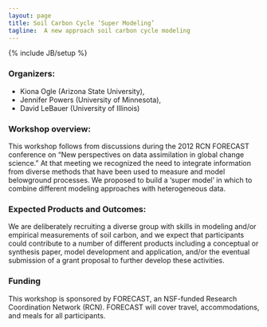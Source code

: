 ```yaml
---
layout: page
title: Soil Carbon Cycle ‘Super Modeling’
tagline:  A new approach soil carbon cycle modeling
---
```

{% include JB/setup %}

 
### Organizers:

* Kiona Ogle (Arizona State University), 
* Jennifer Powers (University of Minnesota), 
* David LeBauer (University of Illinois)

### Workshop overview:

This workshop follows from discussions during the 2012 RCN FORECAST conference on “New perspectives on data assimilation in global change science.” At that meeting we recognized the need to integrate information from diverse methods that have been used to measure and model belowground processes. We proposed to build a ‘super model’ in which to combine different modeling approaches with heterogeneous data. 


### Expected Products and Outcomes: 

We are deliberately recruiting a diverse group with skills in modeling and/or empirical measurements of soil carbon, and we expect that participants could contribute to a number of different products including a conceptual or synthesis paper, model development and application, and/or the eventual submission of a grant proposal to further develop these activities.

### Funding

This workshop is sponsored by FORECAST, an NSF-funded Research Coordination Network (RCN). FORECAST will cover travel, accommodations, and meals for all participants.

